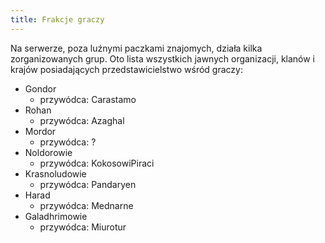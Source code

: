 ```yaml
---
title: Frakcje graczy
---
```


Na serwerze, poza luźnymi paczkami znajomych, działa kilka zorganizowanych grup. Oto lista wszystkich jawnych organizacji, klanów i krajów posiadających przedstawicielstwo wśród graczy:

- Gondor
  - przywódca: Carastamo
- Rohan
  - przywódca: Azaghal
- Mordor
  - przywódca: ?
- Noldorowie
  - przywódca: KokosowiPiraci
- Krasnoludowie
  - przywódca: Pandaryen
- Harad
  - przywódca: Mednarne
- Galadhrimowie
  - przywódca: Miurotur
